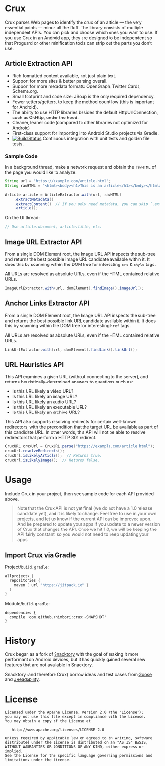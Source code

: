 # Crux

Crux parses Web pages to identify the crux of an article — the very essential points — minus all the fluff.
The library consists of multiple independent APIs. You can pick and choose which ones you want to use.
If you use Crux in an Android app, they are designed to be independent so that Proguard or other minification
tools can strip out the parts you don’t use.

## Article Extraction API

- Rich formatted content available, not just plain text.
- Support for more sites & better parsing overall.
- Support for more metadata formats: OpenGraph, Twitter Cards, Schema.org.
- Small footprint and code size: JSoup is the only required dependency.
- Fewer setters/getters, to keep the method count low (this is important for Android).
- The ability to use HTTP libraries besides the default HttpUrlConnection, such as OkHttp, under the hood.
- Cleaner, leaner code (compared to other libraries not optimized for Android)
- First-class support for importing into Android Studio projects via Gradle.
- [![Build Status](https://travis-ci.org/chimbori/crux.svg?branch=master)](https://travis-ci.org/chimbori/crux) Continuous integration with unit tests and golden file tests.  

### Sample Code
In a background thread, make a network request and obtain the `rawHTML` of the page you would like to analyze.

```java
String url = "https://example.com/article.html";
String rawHTML = "<html><body><h1>This is an article</h1></body></html>";

Article article = ArticleExtractor.with(url, rawHTML)
    .extractMetadata()
    .extractContent()  // If you only need metadata, you can skip `.extractorContent()`
    .article();
```

On the UI thread:
```java
// Use article.document, article.title, etc.
```

## Image URL Extractor API

From a single DOM Element root, the Image URL API inspects the sub-tree and returns the best
possible image URL candidate available within it. It does this by scanning within the DOM tree
for interesting `src` & `style` tags.

All URLs are resolved as absolute URLs, even if the HTML contained relative URLs.

```java
ImageUrlExtractor.with(url, domElement).findImage().imageUrl();
```

## Anchor Links Extractor API

From a single DOM Element root, the Image URL API inspects the sub-tree and returns the best
possible link URL candidate available within it. It does this by scanning within the DOM tree
for interesting `href` tags.

All URLs are resolved as absolute URLs, even if the HTML contained relative URLs.

```java
LinkUrlExtractor.with(url, domElement).findLink().linkUrl();
```

## URL Heuristics API

This API examines a given URL (without connecting to the server), and returns heuristically-determined
answers to questions such as:

- Is this URL likely a video URL?
- Is this URL likely an image URL?
- Is this URL likely an audio URL?
- Is this URL likely an executable URL?
- Is this URL likely an archive URL?

This API also supports resolving redirects for certain well-known redirectors, with the precondition
that the target URL be available as part of this candidate URL. In other words, this API will
not be able to resolve redirectors that perform a HTTP 301 redirect.

```java
CruxURL cruxUrl = CruxURL.parse("https://example.com/article.html");
cruxUrl.resolveRedirects();
cruxUrl.isLikelyArticle();  // Returns true.
cruxUrl.isLikelyImage();  // Returns false.
```

# Usage

Include Crux in your project, then see sample code for each API provided above.

> Note that the Crux API is not yet final (we do not have a 1.0 release candidate yet), and it is likely to change. Feel free to use in your own projects, and let us know if the current API can be improved upon. And be prepared to update your apps if you update to a newer version of Crux that changes the API. Once we hit 1.0, we will be keeping the API fairly constant, so you would not need to keep updating your apps.

## Import Crux via Gradle

Project/`build.gradle`:
```groovy
allprojects {
  repositories {
    maven { url "https://jitpack.io" }
  }
}
```

Module/`build.gradle`:
```
dependencies {
  compile 'com.github.chimbori:crux:-SNAPSHOT'
}
```

# History

Crux began as a fork of [Snacktory](http://github.com/karussell/snacktory) with the goal of making it more performant on Android devices, 
but it has quickly gained several new features that are not available in Snacktory.   

Snacktory (and therefore Crux) borrow ideas and test cases from [Goose](https://github.com/GravityLabs/goose) 
and [JReadability](https://github.com/ifesdjeen/jReadability).

# License

    Licensed under the Apache License, Version 2.0 (the "License");
    you may not use this file except in compliance with the License.
    You may obtain a copy of the License at

       http://www.apache.org/licenses/LICENSE-2.0

    Unless required by applicable law or agreed to in writing, software
    distributed under the License is distributed on an "AS IS" BASIS,
    WITHOUT WARRANTIES OR CONDITIONS OF ANY KIND, either express or implied.
    See the License for the specific language governing permissions and
    limitations under the License.
